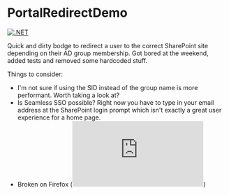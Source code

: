 # PortalRedirectDemo
[![.NET](https://github.com/queueslikely/PortalRedirectDemo/actions/workflows/dotnet.yml/badge.svg)](https://github.com/queueslikely/PortalRedirectDemo/actions/workflows/dotnet.yml)

Quick and dirty bodge to redirect a user to the correct SharePoint site depending on their AD group membership. Got bored at the weekend, added tests and removed some hardcoded stuff.

Things to consider:
- I'm not sure if using the SID instead of the group name is more performant. Worth taking a look at?
- Is Seamless SSO possible? Right now you have to type in your email address at the SharePoint login prompt which isn't exactly a great user experience for a home page.
- Broken on Firefox (![fix](https://docs.netscaler.com/en-us/citrix-adc/current-release/aaa-tm/configuring-commonly-used-protocols/citrix-adc-aaa-with-kerberos-ntlm/kerberos-config-on-client.html))
